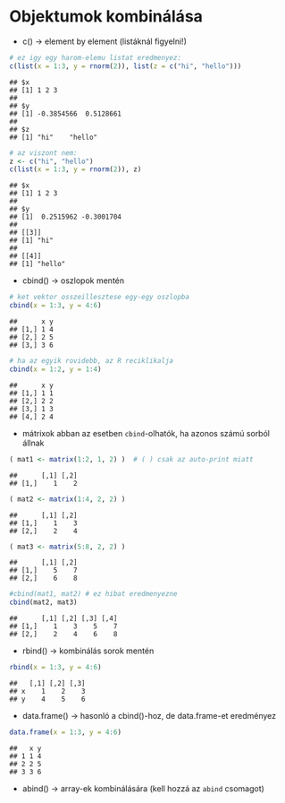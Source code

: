 # Objektumok kombinálása

- c() -> element by element (listáknál figyelni!)

```r
# ez igy egy harom-elemu listat eredmenyez:
c(list(x = 1:3, y = rnorm(2)), list(z = c("hi", "hello")))
```

```
## $x
## [1] 1 2 3
## 
## $y
## [1] -0.3854566  0.5128661
## 
## $z
## [1] "hi"    "hello"
```

```r
# az viszont nem:
z <- c("hi", "hello")
c(list(x = 1:3, y = rnorm(2)), z)
```

```
## $x
## [1] 1 2 3
## 
## $y
## [1]  0.2515962 -0.3001704
## 
## [[3]]
## [1] "hi"
## 
## [[4]]
## [1] "hello"
```

- cbind() -> oszlopok mentén

```r
# ket vektor osszeillesztese egy-egy oszlopba
cbind(x = 1:3, y = 4:6)
```

```
##      x y
## [1,] 1 4
## [2,] 2 5
## [3,] 3 6
```

```r
# ha az egyik rovidebb, az R reciklikalja
cbind(x = 1:2, y = 1:4)
```

```
##      x y
## [1,] 1 1
## [2,] 2 2
## [3,] 1 3
## [4,] 2 4
```

- mátrixok abban az esetben `cbind`-olhatók, ha azonos számú sorból állnak

```r
( mat1 <- matrix(1:2, 1, 2) )  # ( ) csak az auto-print miatt
```

```
##      [,1] [,2]
## [1,]    1    2
```

```r
( mat2 <- matrix(1:4, 2, 2) )
```

```
##      [,1] [,2]
## [1,]    1    3
## [2,]    2    4
```

```r
( mat3 <- matrix(5:8, 2, 2) )
```

```
##      [,1] [,2]
## [1,]    5    7
## [2,]    6    8
```


```r
#cbind(mat1, mat2) # ez hibat eredmenyezne
cbind(mat2, mat3)
```

```
##      [,1] [,2] [,3] [,4]
## [1,]    1    3    5    7
## [2,]    2    4    6    8
```

- rbind() -> kombinálás sorok mentén

```r
rbind(x = 1:3, y = 4:6)
```

```
##   [,1] [,2] [,3]
## x    1    2    3
## y    4    5    6
```

- data.frame() -> hasonló a cbind()-hoz, de data.frame-et eredményez

```r
data.frame(x = 1:3, y = 4:6)
```

```
##   x y
## 1 1 4
## 2 2 5
## 3 3 6
```

- abind() -> array-ek kombinálására (kell hozzá az `abind` csomagot)
